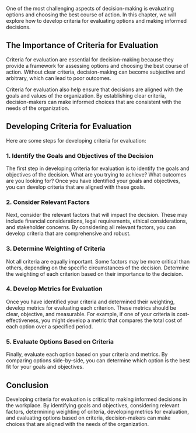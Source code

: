 
One of the most challenging aspects of decision-making is evaluating options and choosing the best course of action. In this chapter, we will explore how to develop criteria for evaluating options and making informed decisions.

The Importance of Criteria for Evaluation
-----------------------------------------

Criteria for evaluation are essential for decision-making because they provide a framework for assessing options and choosing the best course of action. Without clear criteria, decision-making can become subjective and arbitrary, which can lead to poor outcomes.

Criteria for evaluation also help ensure that decisions are aligned with the goals and values of the organization. By establishing clear criteria, decision-makers can make informed choices that are consistent with the needs of the organization.

Developing Criteria for Evaluation
----------------------------------

Here are some steps for developing criteria for evaluation:

### 1. Identify the Goals and Objectives of the Decision

The first step in developing criteria for evaluation is to identify the goals and objectives of the decision. What are you trying to achieve? What outcomes are you looking for? Once you have identified your goals and objectives, you can develop criteria that are aligned with these goals.

### 2. Consider Relevant Factors

Next, consider the relevant factors that will impact the decision. These may include financial considerations, legal requirements, ethical considerations, and stakeholder concerns. By considering all relevant factors, you can develop criteria that are comprehensive and robust.

### 3. Determine Weighting of Criteria

Not all criteria are equally important. Some factors may be more critical than others, depending on the specific circumstances of the decision. Determine the weighting of each criterion based on their importance to the decision.

### 4. Develop Metrics for Evaluation

Once you have identified your criteria and determined their weighting, develop metrics for evaluating each criterion. These metrics should be clear, objective, and measurable. For example, if one of your criteria is cost-effectiveness, you might develop a metric that compares the total cost of each option over a specified period.

### 5. Evaluate Options Based on Criteria

Finally, evaluate each option based on your criteria and metrics. By comparing options side-by-side, you can determine which option is the best fit for your goals and objectives.

Conclusion
----------

Developing criteria for evaluation is critical to making informed decisions in the workplace. By identifying goals and objectives, considering relevant factors, determining weighting of criteria, developing metrics for evaluation, and evaluating options based on criteria, decision-makers can make choices that are aligned with the needs of the organization.
